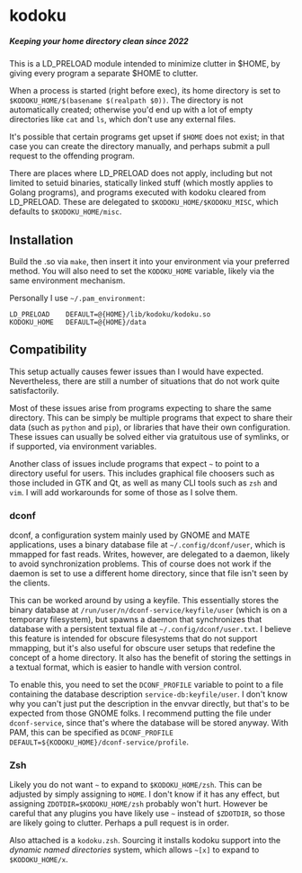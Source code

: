 # kodoku
##### Keeping your home directory clean since 2022

This is a LD\_PRELOAD module intended to minimize clutter in $HOME,
by giving every program a separate $HOME to clutter.

When a process is started (right before exec),
its home directory is set to `$KODOKU_HOME/$(basename $(realpath $0))`.
The directory is not automatically created;
otherwise you'd end up with a lot of empty directories like `cat` and `ls`,
which don't use any external files.

It's possible that certain programs get upset if `$HOME` does not exist;
in that case you can create the directory manually,
and perhaps submit a pull request to the offending program.

There are places where LD\_PRELOAD does not apply,
including but not limited to setuid binaries,
statically linked stuff (which mostly applies to Golang programs),
and programs executed with kodoku cleared from LD\_PRELOAD.
These are delegated to `$KODOKU_HOME/$KODOKU_MISC`, which defaults to `$KODOKU_HOME/misc`.

## Installation

Build the .so via `make`, then insert it into your environment via your preferred method.
You will also need to set the `KODOKU_HOME` variable, likely via the same environment mechanism.

Personally I use `~/.pam_environment`:

```pam_env
LD_PRELOAD    DEFAULT=@{HOME}/lib/kodoku/kodoku.so
KODOKU_HOME   DEFAULT=@{HOME}/data
```

## Compatibility

This setup actually causes fewer issues than I would have expected.
Nevertheless, there are still a number of situations that do not work quite satisfactorily.

Most of these issues arise from programs expecting to share the same directory.
This can be simply be multiple programs that expect to share their data (such as `python` and `pip`),
or libraries that have their own configuration.
These issues can usually be solved either via gratuitous use of symlinks,
or if supported, via environment variables.

Another class of issues include programs that expect `~` to point to a directory useful for users.
This includes graphical file choosers such as those included in GTK and Qt,
as well as many CLI tools such as `zsh` and `vim`.
I will add workarounds for some of those as I solve them.

### dconf
dconf, a configuration system mainly used by GNOME and MATE applications,
uses a binary database file at `~/.config/dconf/user`, which is mmapped for fast reads.
Writes, however, are delegated to a daemon, likely to avoid synchronization problems.
This of course does not work if the daemon is set to use a different home directory,
since that file isn't seen by the clients.

This can be worked around by using a keyfile.
This essentially stores the binary database at `/run/user/n/dconf-service/keyfile/user`
(which is on a temporary filesystem),
but spawns a daemon that synchronizes that database with a persistent textual file at `~/.config/dconf/user.txt`.
I believe this feature is intended for obscure filesystems that do not support mmapping,
but it's also useful for obscure user setups that redefine the concept of a home directory.
It also has the benefit of storing the settings in a textual format, which is easier to handle with version control.

To enable this, you need to set the `DCONF_PROFILE` variable to point to a file containing the database description `service-db:keyfile/user`.
I don't know why you can't just put the description in the envvar directly, but that's to be expected from those GNOME folks.
I recommend putting the file under `dconf-service`, since that's where the database will be stored anyway.
With PAM, this can be specified as `DCONF_PROFILE DEFAULT=${KODOKU_HOME}/dconf-service/profile`.

### Zsh
Likely you do not want `~` to expand to `$KODOKU_HOME/zsh`.
This can be adjusted by simply assigning to `HOME`.
I don't know if it has any effect, but assigning `ZDOTDIR=$KODOKU_HOME/zsh` probably won't hurt.
However be careful that any plugins you have likely use `~` instead of `$ZDOTDIR`, so those are likely going to clutter.
Perhaps a pull request is in order.

Also attached is a `kodoku.zsh`. Sourcing it installs kodoku support into the *dynamic named directories* system, which allows `~[x]` to expand to `$KODOKU_HOME/x`.
